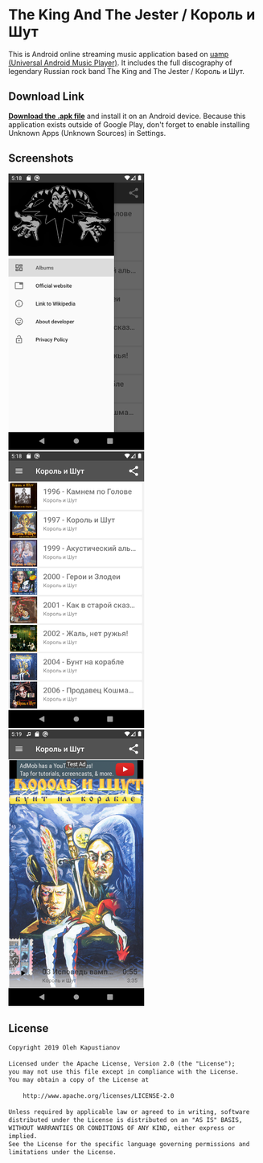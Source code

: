 The King And The Jester / Король и Шут
=====================================

This is Android online streaming music application based on [uamp (Universal Android Music Player)](https://github.com/android/uamp). 
It includes the full discography of legendary Russian rock band The King and The Jester / Король и Шут.

## Download Link

[__Download the .apk file__](https://github.com/olehka/korol-i-shut/blob/master/app/release/korolishut-v5(0.5)-release.apk) and install it on an Android device. Because this application exists outside of Google Play, don't forget to enable installing Unknown Apps (Unknown Sources) in Settings. 

## Screenshots

<img src="./screenshots/Screenshot_1572517119.png" width="270" height="550"> <img src="./screenshots/Screenshot_1572517108.png" width="270" height="550"> <img src="./screenshots/Screenshot_1572517199.png" width="270" height="550">

## License

    Copyright 2019 Oleh Kapustianov

    Licensed under the Apache License, Version 2.0 (the "License");
    you may not use this file except in compliance with the License.
    You may obtain a copy of the License at

        http://www.apache.org/licenses/LICENSE-2.0

    Unless required by applicable law or agreed to in writing, software
    distributed under the License is distributed on an "AS IS" BASIS,
    WITHOUT WARRANTIES OR CONDITIONS OF ANY KIND, either express or implied.
    See the License for the specific language governing permissions and
    limitations under the License.
